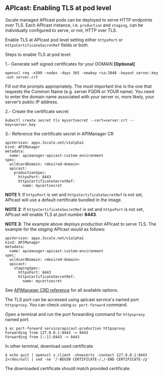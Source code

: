 ## APIcast: Enabling TLS at pod level

3scale managed APIcast pods can be deployed to serve HTTP endpoints over TLS. Each APIcast instance, i.e. `production` and `staging`, can be individually configured to serve, or not, HTTP over TLS.

Enable TLS at APIcast pod level setting either `httpsPort` or `httpsCertificateSecretRef` fields or both.

Steps to enable TLS at pod level:

1.- Generate self signed certificates for your DOMAIN **[Optional]**

```
openssl req -x509 -nodes -days 365 -newkey rsa:2048 -keyout server.key -out server.crt
```

Fill out the prompts appropriately. The most important line is the one that requests the Common Name (e.g. server FQDN or YOUR name). You need to enter the domain name associated with your server or, more likely, your server’s public IP address.

2.- Create the certificate secret

```
kubectl create secret tls mycertsecret --cert=server.crt --key=server.key
```

3.- Reference the certificate secret in APIManager CR

```
apiVersion: apps.3scale.net/v1alpha1
kind: APIManager
metadata:
  name: apimanager-apicast-custom-environment
spec:
  wildcardDomain: <desired-domain>
  apicast:
    productionSpec:
      httpsPort: 8443
      httpsCertificateSecretRef:
        name: mycertsecret
```

**NOTE 1**: If `httpsPort` is set and `httpsCertificateSecretRef` is not set, APIcast will use a default certificate bundled in the image.

**NOTE 2**: If `httpsCertificateSecretRef` is set and `httpsPort` is not set, APIcast will enable TLS at port number **8443**.

**NOTE 3**: The example above deploys *production* APIcast to serve TLS. The example for the *staging* APIcast would as follows:

```
apiVersion: apps.3scale.net/v1alpha1
kind: APIManager
metadata:
  name: apimanager-apicast-custom-environment
spec:
  wildcardDomain: <desired-domain>
  apicast:
    stagingSpec:
      httpsPort: 8443
      httpsCertificateSecretRef:
        name: mycertsecret
```

See [APIManager CRD reference](apimanager-reference.md) for all available options.

The TLS port can be accessed using apicast service's named port `httpsproxy`. You can check using `oc port-forward` command.

Open a terminal and run the port forwarding command for `httpsproxy` named port.

```
$ oc port-forward service/apicast-production httpsproxy
Forwarding from 127.0.0.1:8443 -> 8443
Forwarding from [::1]:8443 -> 8443
```

In other terminal, download used certificate.

```
$ echo quit | openssl s_client -showcerts -connect 127.0.0.1:8443 2>/dev/null | sed -ne '/-BEGIN CERTIFICATE-/,/-END CERTIFICATE-/p'
```

The downloaded certificate should match provided certificate.
